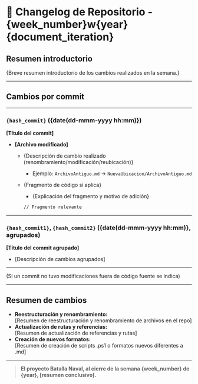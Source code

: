 <!--
INSTRUCCIONES:
- Reemplaza todos los campos entre llaves {así} por los valores reales.
- Repite el bloque de commit por cada commit relevante de la semana.
- Si un commit solo afecta código fuente, indícalo explícitamente.
- Elimina los comentarios y ejemplos antes de entregar el documento final.
-->

# 📁 **Changelog de Repositorio - {week_number}w{year}{document_iteration}**

## Resumen introductorio

{Breve resumen introductorio de los cambios realizados en la semana.}

---

## Cambios por commit

---

### `{hash_commit}` ({date(dd-mmm-yyyy hh:mm)})  

**[Título del commit]**

- **[Archivo modificado]**
  - {Descripción de cambio realizado (renombramiento/modificación/reubicación)}
    - Ejemplo: `ArchivoAntiguo.md` → `NuevaUbicacion/ArchivoAntiguo.md`
  - {Fragmento de código si aplica}
    - {Explicación del fragmento y motivo de adición}

    ```diff
    // Fragmento relevante
    ```

---

### `{hash_commit1}`, `{hash_commit2}` ({date(dd-mmm-yyyy hh:mm)}, agrupados)

**[Título del commit agrupado]**

- [Descripción de cambios agrupados]

---

(Si un commit no tuvo modificaciones fuera de código fuente se indica)

---

## Resumen de cambios

- **Reestructuración y renombramiento:**  
  [Resumen de reestructuración y renombramiento de archivos en el repo]
- **Actualización de rutas y referencias:**  
  [Resumen de actualización de referencias y rutas]
- **Creación de nuevos formatos:**  
  [Resumen de creación de scripts .ps1 o formatos nuevos diferentes a .md]

---

> **El proyecto Batalla Naval, al cierre de la semana {week_number} de {year}, [resumen conclusivo].**
